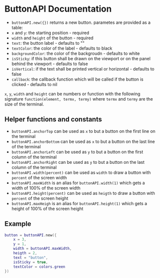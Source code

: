 # ButtonAPI Documentation

* `buttonAPI.new({})` returns a new button. parametes are provided as a table:
* `x` and `y`: the starting position - required
* `width` and `height` of the button - required
* `text`: the button label - defaults to ""
* `textColor`: the color of the label - defaults to black
* `backgroundColor`: the color of the backgroudn - defaults to white
* `isSticky`: if this button shall be drawn on the viewport or on the panel behind the viewport - defaults to false
* `isVertical`: if the text shall be printed vertical or horizontal - defaults to false
* `callback`: the callback function which will be called if the button is clicked - defaults to nil

`x`, `y`, `width` and `height` can be numbers or function with the following signature `function(element, termx, termy)` where `termx` and `termy` are the size of the terminal.

## Helper functions and constants

* `buttonAPI.anchorTop` can be used as `x` to but a button on the first line on the terminal
* `buttonAPI.anchorBottom` can be used as `x` to but a button on the last line of the terminal
* `buttonAPI.anchorLeft` can be used as `y` to but a button on the first column of the terminal
* `buttonAPI.anchorRight` can be used as `y` to but a button on the last column of the terminal
* `buttonAPI.width(percent)` can be used as `width` to draw a button with `percent` of the screen width
* `buttonAPI.maxWidth` is an alias for `buttonAPI.width(1)` which gets a width of 100% of the screen width
* `buttonAPI.height(percent)` can be used as `heigth` to draw a button with `percent` of the screen height
* `buttonAPI.maxHeigh` is an alias for `buttonAPI.height(1)` which gets a height of 100% of the screen height

## Example

```lua
button = buttonAPI.new({
	x = 3,
	y = 1,
	width = buttonAPI.maxWidth,
	heigth = 2,
	text = "button",
	isSticky = true,
	textColor = colors.green
})
```
